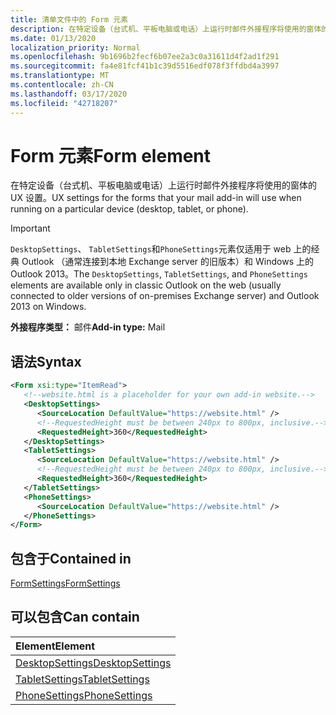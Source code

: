```yaml
---
title: 清单文件中的 Form 元素
description: 在特定设备（台式机、平板电脑或电话）上运行时邮件外接程序将使用的窗体的 UX 设置。
ms.date: 01/13/2020
localization_priority: Normal
ms.openlocfilehash: 9b1696b2fecf6b07ee2a3c0a31611d4f2ad1f291
ms.sourcegitcommit: fa4e81fcf41b1c39d5516edf078f3ffdbd4a3997
ms.translationtype: MT
ms.contentlocale: zh-CN
ms.lasthandoff: 03/17/2020
ms.locfileid: "42718207"
---
```

# <a name="form-element"></a><span data-ttu-id="1dc81-103">Form 元素</span><span class="sxs-lookup"><span data-stu-id="1dc81-103">Form element</span></span>

<span data-ttu-id="1dc81-104">在特定设备（台式机、平板电脑或电话）上运行时邮件外接程序将使用的窗体的 UX 设置。</span><span class="sxs-lookup"><span data-stu-id="1dc81-104">UX settings for the forms that your mail add-in will use when running on a particular device (desktop, tablet, or phone).</span></span>

> [!IMPORTANT]
> <span data-ttu-id="1dc81-105">`DesktopSettings`、 `TabletSettings`和`PhoneSettings`元素仅适用于 web 上的经典 Outlook （通常连接到本地 Exchange server 的旧版本）和 Windows 上的 Outlook 2013。</span><span class="sxs-lookup"><span data-stu-id="1dc81-105">The `DesktopSettings`, `TabletSettings`, and `PhoneSettings` elements are available only in classic Outlook on the web (usually connected to older versions of on-premises Exchange server) and Outlook 2013 on Windows.</span></span>

<span data-ttu-id="1dc81-106">**外接程序类型：** 邮件</span><span class="sxs-lookup"><span data-stu-id="1dc81-106">**Add-in type:** Mail</span></span>

## <a name="syntax"></a><span data-ttu-id="1dc81-107">语法</span><span class="sxs-lookup"><span data-stu-id="1dc81-107">Syntax</span></span>

```XML
<Form xsi:type="ItemRead">
   <!--website.html is a placeholder for your own add-in website.-->
   <DesktopSettings>
      <SourceLocation DefaultValue="https://website.html" />
      <!--RequestedHeight must be between 240px to 800px, inclusive.-->
      <RequestedHeight>360</RequestedHeight>
   </DesktopSettings>
   <TabletSettings>
      <SourceLocation DefaultValue="https://website.html" />
      <!--RequestedHeight must be between 240px to 800px, inclusive.-->
      <RequestedHeight>360</RequestedHeight>
   </TabletSettings>
   <PhoneSettings>
      <SourceLocation DefaultValue="https://website.html" />
   </PhoneSettings>
</Form>
```

## <a name="contained-in"></a><span data-ttu-id="1dc81-108">包含于</span><span class="sxs-lookup"><span data-stu-id="1dc81-108">Contained in</span></span>

[<span data-ttu-id="1dc81-109">FormSettings</span><span class="sxs-lookup"><span data-stu-id="1dc81-109">FormSettings</span></span>](formsettings.md)


## <a name="can-contain"></a><span data-ttu-id="1dc81-110">可以包含</span><span class="sxs-lookup"><span data-stu-id="1dc81-110">Can contain</span></span>

|<span data-ttu-id="1dc81-111">**Element**</span><span class="sxs-lookup"><span data-stu-id="1dc81-111">**Element**</span></span>|
|:-----|
|[<span data-ttu-id="1dc81-112">DesktopSettings</span><span class="sxs-lookup"><span data-stu-id="1dc81-112">DesktopSettings</span></span>](desktopsettings.md)|
|[<span data-ttu-id="1dc81-113">TabletSettings</span><span class="sxs-lookup"><span data-stu-id="1dc81-113">TabletSettings</span></span>](tabletsettings.md)|
|[<span data-ttu-id="1dc81-114">PhoneSettings</span><span class="sxs-lookup"><span data-stu-id="1dc81-114">PhoneSettings</span></span>](phonesettings.md)|
